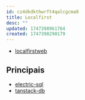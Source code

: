 ```yaml
---
id: cz4dkdkthwrft4qalcgcma8
title: Localfirst
desc: ""
updated: 1747398961764
created: 1747398290179
---
```


- [localfirstweb](https://localfirstweb.dev/)

## Principais

- [electric-sql](https://electric-sql.com/)
- [tanstack-db](https://github.com/TanStack/db)
